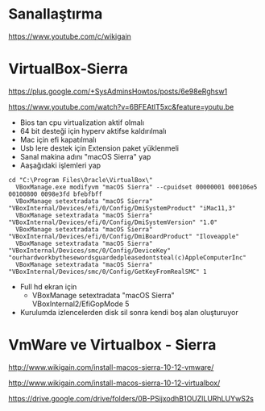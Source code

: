 # Sanallaştırma
https://www.youtube.com/c/wikigain




# VirtualBox-Sierra
https://plus.google.com/+SysAdminsHowtos/posts/6e98eRghsw1

https://www.youtube.com/watch?v=6BFEAtlT5xc&feature=youtu.be

- Bios tan cpu virtualization aktif olmalı
- 64 bit desteği için hyperv aktifse kaldırılmalı
- Mac için efi kapatılmalı
- Usb lere destek için Extension paket yüklenmeli
- Sanal makina adını "macOS Sierra" yap
- Aaşağıdaki işlemleri yap

````
cd "C:\Program Files\Oracle\VirtualBox\"
  VBoxManage.exe modifyvm "macOS Sierra" --cpuidset 00000001 000106e5 00100800 0098e3fd bfebfbff
  VBoxManage setextradata "macOS Sierra" "VBoxInternal/Devices/efi/0/Config/DmiSystemProduct" "iMac11,3"
  VBoxManage setextradata "macOS Sierra" "VBoxInternal/Devices/efi/0/Config/DmiSystemVersion" "1.0"
  VBoxManage setextradata "macOS Sierra" "VBoxInternal/Devices/efi/0/Config/DmiBoardProduct" "Iloveapple"
  VBoxManage setextradata "macOS Sierra" "VBoxInternal/Devices/smc/0/Config/DeviceKey" "ourhardworkbythesewordsguardedpleasedontsteal(c)AppleComputerInc"
  VBoxManage setextradata "macOS Sierra" "VBoxInternal/Devices/smc/0/Config/GetKeyFromRealSMC" 1
````

- Full hd ekran için
  -  VBoxManage setextradata "macOS Sierra" VBoxInternal2/EfiGopMode 5
- Kurulumda izlencelerden disk sil sonra kendi boş alan oluşturuyor


# VmWare ve Virtualbox - Sierra
http://www.wikigain.com/install-macos-sierra-10-12-vmware/

http://www.wikigain.com/install-macos-sierra-10-12-virtualbox/

https://drive.google.com/drive/folders/0B-PSijxodhB1OUZlLURhLUYwS2s
